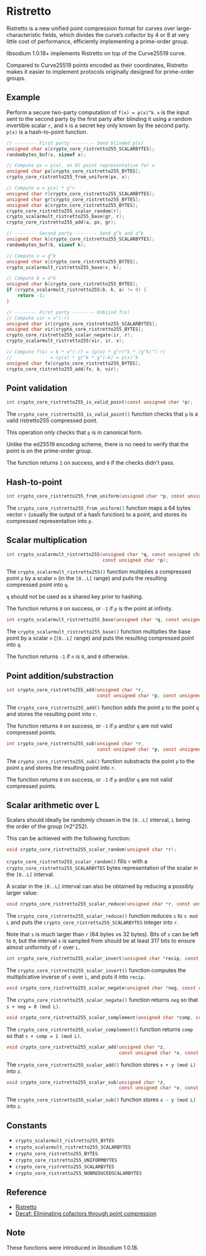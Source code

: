 # Ristretto

Ristretto is a new unified point compression format for curves over large-characteristic fields, which divides the curve’s cofactor by 4 or 8 at very little cost of performance, efficiently implementing a prime-order group.

libsodium 1.0.18+ implements Ristretto on top of the Curve25519 curve.

Compared to Curve25519 points encoded as their coordinates, Ristretto makes it easier to implement protocols originally designed for prime-order groups.

## Example

Perform a secure two-party computation of `f(x) = p(x)^k`. `x` is the input sent to the second party by the first party after blinding it using a random invertible scalar `r`, and `k` is a secret key only known by the second party. `p(x)` is a hash-to-point function.

```c
// -------- First party -------- Send blinded p(x)
unsigned char x[crypto_core_ristretto255_SCALARBYTES];
randombytes_buf(x, sizeof x);

// Compute px = p(x), an EC point representative for x
unsigned char px[crypto_core_ristretto255_BYTES];
crypto_core_ristretto255_from_uniform(px, x);

// Compute a = p(x) * g^r
unsigned char r[crypto_core_ristretto255_SCALARBYTES];
unsigned char gr[crypto_core_ristretto255_BYTES];
unsigned char a[crypto_core_ristretto255_BYTES];
crypto_core_ristretto255_scalar_random(r);
crypto_scalarmult_ristretto255_base(gr, r);
crypto_core_ristretto255_add(a, px, gr);

// -------- Second party -------- Send g^k and a^k
unsigned char k[crypto_core_ristretto255_SCALARBYTES];
randombytes_buf(k, sizeof k);

// Compute v = g^k
unsigned char v[crypto_core_ristretto255_BYTES];
crypto_scalarmult_ristretto255_base(v, k);

// Compute b = a^k
unsigned char b[crypto_core_ristretto255_BYTES];
if (crypto_scalarmult_ristretto255(b, k, a) != 0) {
    return -1;
}

// -------- First party -------- Unblind f(x)
// Compute vir = v^(-r)
unsigned char ir[crypto_core_ristretto255_SCALARBYTES];
unsigned char vir[crypto_core_ristretto255_BYTES];
crypto_core_ristretto255_scalar_negate(ir, r);
crypto_scalarmult_ristretto255(vir, ir, v);

// Compute f(x) = b * v^(-r) = (p(x) * g^r)^k * (g^k)^(-r)
//              = (p(x) * g)^k * g^(-k) = p(x)^k
unsigned char fx[crypto_core_ristretto255_BYTES];
crypto_core_ristretto255_add(fx, b, vir);
```

## Point validation

```c
int crypto_core_ristretto255_is_valid_point(const unsigned char *p);
```

The `crypto_core_ristretto255_is_valid_point()` function checks that `p` is a valid ristretto255 compressed point.

This operation only checks that `p` is in canonical form.

Unlike the ed25519 encoding scheme, there is no need to verify that the point is on the prime-order group.

The function returns `1` on success, and `0` if the checks didn't pass.

## Hash-to-point

```c
int crypto_core_ristretto255_from_uniform(unsigned char *p, const unsigned char *r);
```

The `crypto_core_ristretto255_from_uniform()` function maps a 64 bytes vector `r` (usually the output of a hash function) to a point, and stores its compressed representation into `p`.

## Scalar multiplication

```c
int crypto_scalarmult_ristretto255(unsigned char *q, const unsigned char *n,
                                   const unsigned char *p);
```

The `crypto_scalarmult_ristretto255()` function multiplies a compressed point `p` by a scalar `n` (in the `[0..L[` range) and puts the resulting compressed point into `q`.

`q` should not be used as a shared key prior to hashing.

The function returns `0` on success, or `-1` if `p` is the point at infinity.

```c
int crypto_scalarmult_ristretto255_base(unsigned char *q, const unsigned char *n);
```

The `crypto_scalarmult_ristretto255_base()` function multiplies the base point by a scalar `n` (`[0..L[` range) and puts the resulting compressed point into `q`.

The function returns `-1` if `n` is `0`, and `0` otherwise.

## Point addition/substraction

```c
int crypto_core_ristretto255_add(unsigned char *r,
                                 const unsigned char *p, const unsigned char *q);
```

The `crypto_core_ristretto255_add()` function adds the point `p` to the point `q` and stores the resulting point into `r`.

The function returns `0` on success, or `-1` if `p` and/or `q` are not valid compressed points.

```c
int crypto_core_ristretto255_sub(unsigned char *r,
                                 const unsigned char *p, const unsigned char *q);
```

The `crypto_core_ristretto255_sub()` function substracts the point `p` to the point `q` and stores the resulting point into `r`.

The function returns `0` on success, or `-1` if `p` and/or `q` are not valid compressed points.

## Scalar arithmetic over L

Scalars should ideally be randomly chosen in the `[0..L[` interval, `L` being the order of the group (≈2^252).

This can be achieved with the following function:

```c
void crypto_core_ristretto255_scalar_random(unsigned char *r);
```

`crypto_core_ristretto255_scalar_random()` fills `r` with a `crypto_core_ristretto255_SCALARBYTES` bytes representation of the scalar in the `]0..L[` interval.

A scalar in the `[0..L[` interval can also be obtained by reducing a possibly larger value:

```c
void crypto_core_ristretto255_scalar_reduce(unsigned char *r, const unsigned char *s);
```

The `crypto_core_ristretto255_scalar_reduce()` function reduces `s` to `s mod L` and puts the `crypto_core_ristretto255_SCALARBYTES` integer into `r`.

Note that `s` is much larger than `r` (64 bytes vs 32 bytes). Bits of `s` can be left to `0`, but the interval `s` is sampled from should be at least 317 bits to ensure almost uniformity of `r` over `L`.

```c
int crypto_core_ristretto255_scalar_invert(unsigned char *recip, const unsigned char *s);
```

The `crypto_core_ristretto255_scalar_invert()` function computes the multiplicative inverse of `s` over `L`, and puts it into `recip`.

```c
void crypto_core_ristretto255_scalar_negate(unsigned char *neg, const unsigned char *s);
```

The `crypto_core_ristretto255_scalar_negate()` function returns `neg` so that `s + neg = 0 (mod L)`.

```c
void crypto_core_ristretto255_scalar_complement(unsigned char *comp, const unsigned char *s);
```

The `crypto_core_ristretto255_scalar_complement()` function returns `comp` so that `s + comp = 1 (mod L)`.

```c
void crypto_core_ristretto255_scalar_add(unsigned char *z,
                                         const unsigned char *x, const unsigned char *y);
```

The `crypto_core_ristretto255_scalar_add()` function stores `x + y (mod L)` into `z`.

```c
void crypto_core_ristretto255_scalar_sub(unsigned char *z,
                                         const unsigned char *x, const unsigned char *y);
```

The `crypto_core_ristretto255_scalar_sub()` function stores `x - y (mod L)` into `z`.

## Constants

* `crypto_scalarmult_ristretto255_BYTES`
* `crypto_scalarmult_ristretto255_SCALARBYTES`
* `crypto_core_ristretto255_BYTES`
* `crypto_core_ristretto255_UNIFORMBYTES`
* `crypto_core_ristretto255_SCALARBYTES`
* `crypto_core_ristretto255_NONREDUCEDSCALARBYTES`

## Reference

* [Ristretto](https://ristretto.group)
* [Decaf: Eliminating cofactors through point compression](https://eprint.iacr.org/2015/673.pdf)

## Note

These functions were introduced in libsodium 1.0.18.

